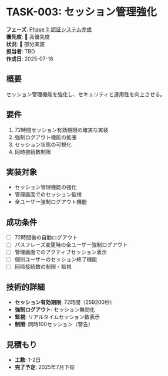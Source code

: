 # TASK-003: セッション管理強化

**フェーズ**: [Phase 1: 認証システム完成](../phases/phase1-authentication.md)  
**優先度**: 🔴 高優先度  
**状況**: 🔄 部分実装  
**担当者**: TBD  
**作成日**: 2025-07-18

## 概要
セッション管理機能を強化し、セキュリティと運用性を向上させる。

## 要件
1. 72時間セッション有効期限の確実な実装
2. 強制ログアウト機能の拡張
3. セッション状態の可視化
4. 同時接続数制限

## 実装対象
- セッション管理機能の強化
- 管理画面でのセッション監視
- 全ユーザー強制ログアウト機能

## 成功条件
- [ ] 72時間後の自動ログアウト
- [ ] パスフレーズ変更時の全ユーザー強制ログアウト
- [ ] 管理画面でのアクティブセッション表示
- [ ] 個別ユーザーのセッション終了機能
- [ ] 同時接続数の制限・監視

## 技術的詳細
- **セッション有効期限**: 72時間（259200秒）
- **強制ログアウト**: セッション無効化
- **監視**: リアルタイムセッション数表示
- **制限**: 同時100セッション（警告）

## 見積もり
- **工数**: 1-2日
- **完了予定**: 2025年7月下旬